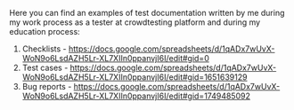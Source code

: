 Here you can find an examples of test documentation written by me during my work process as a tester at crowdtesting platform and during my education process:

1) Checklists - https://docs.google.com/spreadsheets/d/1qADx7wUvX-WoN9o6LsdAZH5Lr-XL7XIIn0ppanvjI6I/edit#gid=0
2) Test cases - https://docs.google.com/spreadsheets/d/1qADx7wUvX-WoN9o6LsdAZH5Lr-XL7XIIn0ppanvjI6I/edit#gid=1651639129
3) Bug reports - https://docs.google.com/spreadsheets/d/1qADx7wUvX-WoN9o6LsdAZH5Lr-XL7XIIn0ppanvjI6I/edit#gid=1749485092
